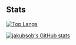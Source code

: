 ## Stats

[![Top Langs](https://github-readme-stats.vercel.app/api/top-langs/?username=jakubsob&langs_count=5)](https://github.com/anuraghazra/github-readme-stats)

[![jakubsob's GitHub stats](https://github-readme-stats.vercel.app/api?username=jakubsob&count_private=true&show_icons=true&hide_title=true)](https://github.com/anuraghazra/github-readme-stats)
